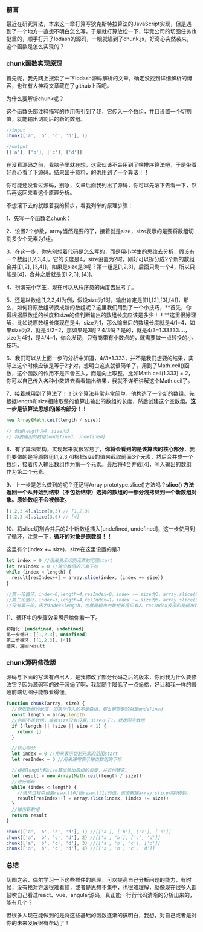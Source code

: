 ### 前言

最近在研究算法，本来这一章打算写狄克斯特拉算法的JavaScript实现，但是遇到了一个地方一直想不明白怎么写，于是就打算放松一下，毕竟公司的切图任务也挺重的，顺手打开了lodash的源码，一眼就瞄到了chunk.js，好奇心突然袭来，这个函数是怎么实现的？

### chunk函数实现原理

首先呢，我先网上搜索了一下lodash源码解析的文章，确定没找到详细解析的博客，也许有大神将文章藏在了github上面吧。

为什么要解析chunk呢？

这个函数头部注释描写的作用吸引到了我，它传入一个数组，并且设置一个切割值，就能输出切割后的新的数组。

```javascript
//input
chunk(['a', 'b', 'c', 'd'], 1)

//output
[['a'], ['b'], ['c'], ['d']]
```

在没看源码之前，我脑子里就在想，这家伙该不会用到了啥排序算法吧，于是带着好奇心看了下源码。结果出乎意料，的确用到了一个算法！！

你可能还没看过源码，别急，文章后面我列出了源码，你可以先滚下去看一下，然后再返回来看这个原理分析。

不想滚下去的就跟着我的脚步，看我列举的原理步骤：

1、先写一个函数名chunk；

2、设置2个参数，array当然是要的了，接着就是size，size表示的是要将数组切割多少个元素为1组。

3、在这一步，你先别想着代码是怎么写的，而是用小学生的思维去分析，假设有一个数组[1,2,3,4]，它的长度是4，size设置为2时，刚好可以拆分成2个新的数组合并[[1,2], [3,4]]，如果是size是3呢？第一组是[1,2,3]，后面只剩一个4，所以只能是[4]，合并之后就是[[1,2,3], [4]]。

4、扮演完小学生，现在可以从程序员的角度去思考了。

5、还是以数组[1,2,3,4]为例，假设size为1时，输出肯定是[[1],[2],[3],[4]]，那么，如何将原数组转换成新的数组呢？这里我们用到了一个小技巧，**首先，你得根据原数组的长度和size的值判断输出的数组长度应该是多少！！**这里很好理解，比如说原数组长度现在是4，size为1，那么输出后的数组长度就是4/1=4，如果size为2，就是4/2=2，那如果是3呢？4/3吗？是的，就是4/3=1.33333....，size为4时，是4/4=1，你会发现，只有商带有小数点的，就需要做一点转换的小技巧。

6、我们可以从上面一步的分析中知道，4/3=1.333，并不是我们想要的结果，实际上这个时候应该是等于2才对，想明白这点就很简单了，用到了Math.ceil()函数，这个函数的作用不是四舍五入，而是向上取整，比如Math.ceil(1.333) = 2，你可以自己传入各种小数进去看看输出结果，我就不详细讲解这个Math.ceil了。

7、接着就用到了算法了！！这个算法非常非常简单，他构造了一个新的数组。先根据length和size相除取整的值算出输出的数组的长度，然后创建这个空数组。**这一步是该算法思想的j架构部分！！**

```javascript
new Array(Math.ceil(length / size))

// 假设length为4，size为3
// 将要输出的数组[undefined, undefined]
```

8、有了算法架构，实现起来就很容易了，**你将会看到的是该算法的核心部分**，我们要做的是将原数组[1,2,3,4]根据size的值来截取前面3个元素，然后合并成一个数组，接着传入输出数组作为第一个元素。最后将4合并成[4]，写入输出的数组作为第二个元素。

9、上一步是怎么做到的呢？还记得Array.prototype.slice()方法吗？**slice() 方法返回一个从开始到结束（不包括结束）选择的数组的一部分浅拷贝到一个新数组对象。原始数组不会被修改。**

```javascript
[1,2,3,4].slice(0,3) // [1,2,3]
[1,2,3,4].slice(3,6) // [4]
```

10、将slice切割合并后的2个新数组插入[undefined, undefined]，这一步使用到了循环，注意一下，**循环的对象是原数组！！**

这里有个(index += size)，size在这里设置的是3

```javascript
let index = 0 //用来表示切割元素的范围start
let resIndex = 0 //输出数组的元素下标
while (index < length) {
  result[resIndex++] = array.slice(index, (index += size))
}

//第一轮循环，index=0,length=4,resIndex=0，index += size为3，array.slice(0,3)
//第二轮循环，index=3,length=4,resIndex=1，index += size为6，array.slice(3,6)
//没有第三轮，因为index<length，也就是输出的数组长度只有2。resIndex表示的是输出数组的元素下标，随着循环递增即可。
```
11、循环中的步骤效果展示给你看一下。

```javascript
初始化：[undefined, undefined]
第一步循环：[[1,2,3], undefined]
第二步循环：[[1,2,3], [4]]
结束，返回result
```

### chunk源码修改版

源码与下面的写法有点出入，是我修改了部分代码之后的版本，你问我为什么要修改它？因为源码写的过于装逼了啊，我就随手降低了一点逼格，好让和我一样的普通前端切图仔能够看得懂。
```javascript
function chunk(array, size) {
  //获取数组的长度，如果你传入的不是数组，那么获取到的就是undefined
  const length = array.length
  //判断不是数组，或者size没有设置，size小于1，就返回空数组
  if (!length || !size || size < 1) {
    return []
  }

  //核心部分
  let index = 0 //用来表示切割元素的范围start
  let resIndex = 0 //用来递增表示输出数组的下标

  //根据length和size算出输出数组的长度，并且创建它。
  let result = new Array(Math.ceil(length / size))
  //进行循环
  while (index < length) {
    //循环过程中设置result[0]和result[1]的值。该值根据array.slice切割得到。
    result[resIndex++] = array.slice(index, (index += size))
  }
  //输出新数组
  return result
}

chunk(['a', 'b', 'c', 'd'], 1) //[['a'], ['b'], ['c'], ['d']]
chunk(['a', 'b', 'c', 'd'], 2) //[['a', 'b'], ['c', 'd']]
chunk(['a', 'b', 'c', 'd'], 3) //[['a', 'b', 'c'], ['d']]
chunk(['a', 'b', 'c', 'd'], 4) //[['a', 'b', 'c', 'd']]
```

### 总结

切图之余，偶尔学习一下这些插件的原理，可以提高自己分析问题的能力，有时候，没有找对方法很难看懂，或者是思想不集中，也很难理解，就像现在很多人都鼓吹自己看过react、vue、angular源码，真正能一行行代码清晰的分析出来的，能有几个？

但很多人现在能做到的是将这些基础的函数逐渐的搞明白，我想，对自己或者是对你的未来发展很有帮助了！
